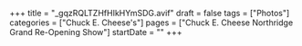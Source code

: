 +++
title = "_gqzRQLTZHfHIkHYmSDG.avif"
draft = false
tags = ["Photos"]
categories = ["Chuck E. Cheese's"]
pages = ["Chuck E. Cheese Northridge Grand Re-Opening Show"]
startDate = ""
+++
